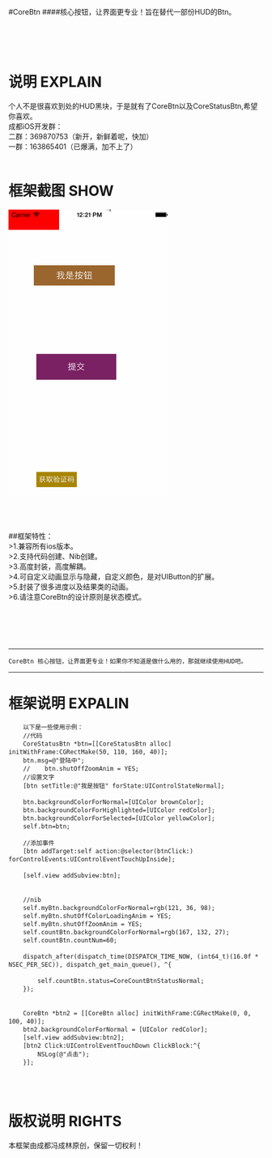 #CoreBtn
####核心按钮，让界面更专业！旨在替代一部份HUD的Btn。

<br /><br />
说明 EXPLAIN
===============
个人不是很喜欢到处的HUD黑块，于是就有了CoreBtn以及CoreStatusBtn,希望你喜欢。<br />
成都iOS开发群：<br />
二群：369870753（新开，新鲜着呢，快加） <br />
一群：163865401（已爆满，加不上了）  <br /><br />

框架截图 SHOW
===============
![image](./CoreBtn/show3.gif)<br /><br />
<br />


<br />
##框架特性：<br />
>1.兼容所有ios版本。<br />
>2.支持代码创建、Nib创建。<br />
>3.高度封装，高度解耦。<br />
>4.可自定义动画显示与隐藏，自定义颜色，是对UIButton的扩展。<br />
>5.封装了很多进度以及结果类的动画。<br />
>6.请注意CoreBtn的设计原则是状态模式。<br />



<br /><br />

<br />

-----
    CoreBtn 核心按钮，让界面更专业！如果你不知道是做什么用的，那就继续使用HUD吧。
-----

框架说明 EXPALIN
===============

        以下是一些使用示例：
        //代码
        CoreStatusBtn *btn=[[CoreStatusBtn alloc] initWithFrame:CGRectMake(50, 110, 160, 40)];
        btn.msg=@"登陆中";
        //    btn.shutOffZoomAnim = YES;
        //设置文字
        [btn setTitle:@"我是按钮" forState:UIControlStateNormal];
    
        btn.backgroundColorForNormal=[UIColor brownColor];
        btn.backgroundColorForHighlighted=[UIColor redColor];
        btn.backgroundColorForSelected=[UIColor yellowColor];
        self.btn=btn;
        
        //添加事件
        [btn addTarget:self action:@selector(btnClick:) forControlEvents:UIControlEventTouchUpInside];
       
        [self.view addSubview:btn];
        

        //nib
        self.myBtn.backgroundColorForNormal=rgb(121, 36, 98);
        self.myBtn.shutOffColorLoadingAnim = YES;
        self.myBtn.shutOffZoomAnim = YES;
        self.countBtn.backgroundColorForNormal=rgb(167, 132, 27);
        self.countBtn.countNum=60;
        
        dispatch_after(dispatch_time(DISPATCH_TIME_NOW, (int64_t)(16.0f * NSEC_PER_SEC)), dispatch_get_main_queue(), ^{
            
            self.countBtn.status=CoreCountBtnStatusNormal;
        });
        
        
        CoreBtn *btn2 = [[CoreBtn alloc] initWithFrame:CGRectMake(0, 0, 100, 40)];
        btn2.backgroundColorForNormal = [UIColor redColor];
        [self.view addSubview:btn2];
        [btn2 Click:UIControlEventTouchDown ClickBlock:^{
            NSLog(@"点击");
        }];

<br /><br />

版权说明 RIGHTS
===============
本框架由成都冯成林原创，保留一切权利！

